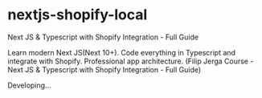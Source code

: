 # nextjs-shopify-local
Next JS &amp; Typescript with Shopify Integration - Full Guide

Learn modern Next JS(Next 10+). Code everything in Typescript and integrate with Shopify. Professional app architecture. (Filip Jerga Course - Next JS & Typescript with Shopify Integration - Full Guide)

Developing...
